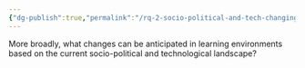 ```yaml
---
{"dg-publish":true,"permalink":"/rq-2-socio-political-and-tech-changing-learning/"}
---
```


More broadly, what changes can be anticipated in learning environments based on the current socio-political and technological landscape? 